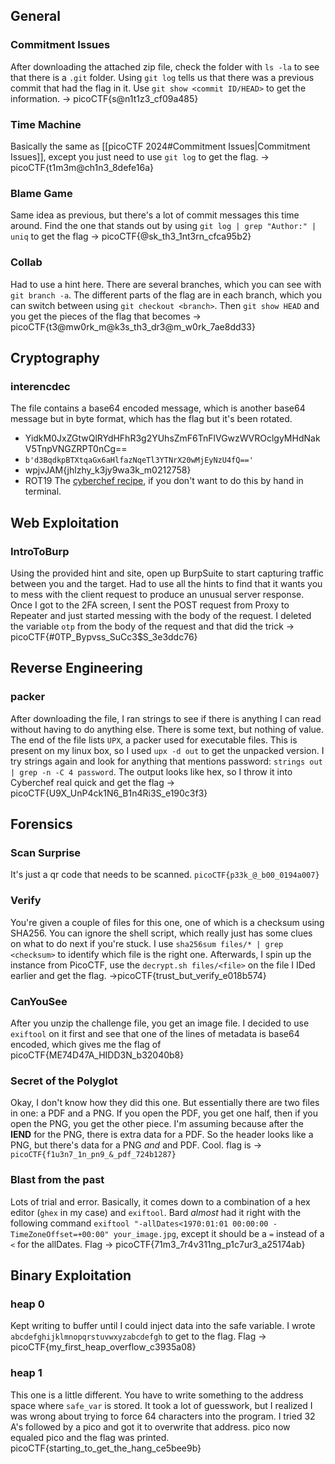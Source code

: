 ## General

### Commitment Issues
After downloading the attached zip file, check the folder with `ls -la` to see that there is a `.git` folder.  Using `git log` tells us that there was a previous commit that had the flag in it.  Use `git show <commit ID/HEAD>` to get the information. -> picoCTF{s@n1t1z3_cf09a485}

### Time Machine
Basically the same as [[picoCTF 2024#Commitment Issues|Commitment Issues]], except you just need to use `git log` to get the flag.  -> picoCTF{t1m3m@ch1n3_8defe16a}

### Blame Game
Same idea as previous, but there's a lot of commit messages this time around.  Find the one that stands out by using `git log | grep "Author:" | uniq` to get the flag -> picoCTF{@sk_th3_1nt3rn_cfca95b2}

### Collab
Had to use a hint here.  There are several branches, which you can see with `git branch -a`.  The different parts of the flag are in each branch, which you can switch between using `git checkout <branch>`.  Then `git show HEAD` and you get the pieces of the flag that becomes -> picoCTF{t3@mw0rk_m@k3s_th3_dr3@m_w0rk_7ae8dd33}

## Cryptography

### interencdec
The file contains a base64 encoded message, which is another base64 message but in byte format, which has the flag but it's been rotated.  
- YidkM0JxZGtwQlRYdHFhR3g2YUhsZmF6TnFlVGwzWVROclgyMHdNakV5TnpVNGZRPT0nCg==
- `b'd3BqdkpBTXtqaGx6aHlfazNqeTl3YTNrX20wMjEyNzU4fQ=='`
- wpjvJAM{jhlzhy_k3jy9wa3k_m0212758} 
- ROT19
The [cyberchef recipe](https://gchq.github.io/CyberChef/#recipe=From_Base64('A-Za-z0-9%2B/%3D',true,false)Drop_bytes(0,2,false)Drop_bytes(48,2,false)From_Base64('A-Za-z0-9%2B/%3D',true,false)ROT13(true,true,false,19)&input=WWlka00wSnhaR3R3UWxSWWRIRmhSM2cyWVVoc1ptRjZUbkZsVkd3eldWUk9jbGd5TUhkTmFrVjVUbnBWTkdaUlBUMG5DZz09), if you don't want to do this by hand in terminal.

## Web Exploitation

### IntroToBurp
Using the provided hint and site, open up BurpSuite to start capturing traffic between you and the target.  Had to use all the hints to find that it wants you to mess with the client request to produce an unusual server response.  Once I got to the 2FA screen, I sent the POST request from Proxy to Repeater and just started messing with the body of the request.  I deleted the variable `otp` from the body of the request and that did the trick -> picoCTF{#0TP_Bypvss_SuCc3$S_3e3ddc76}

## Reverse Engineering

### packer
After downloading the file, I ran strings to see if there is anything I can read without having to do anything else.  There is some text, but nothing of value.  The end of the file lists `UPX`, a packer used for executable files.  This is present on my linux box, so I used `upx -d out` to get the unpacked version.  I try strings again and look for anything that mentions password: `strings out | grep -n -C 4 password`.  The output looks like hex, so I throw it into Cyberchef real quick and get the flag -> picoCTF{U9X_UnP4ck1N6_B1n4Ri3S_e190c3f3}

## Forensics

### Scan Surprise
It's just a qr code that needs to be scanned.  `picoCTF{p33k_@_b00_0194a007}`

### Verify
You're given a couple of files for this one, one of which is a checksum using SHA256.  You can ignore the shell script, which really just has some clues on what to do next if you're stuck.  I use `sha256sum files/* | grep <checksum>` to identify which file is the right one.  Afterwards, I spin up the instance from PicoCTF, use the `decrypt.sh files/<file>` on the file I IDed earlier and get the flag.  ->picoCTF{trust_but_verify_e018b574}

### CanYouSee
After you unzip the challenge file, you get an image file.  I decided to use `exiftool` on it first and see that one of the lines of metadata is base64 encoded, which gives me the flag of picoCTF{ME74D47A_HIDD3N_b32040b8}

### Secret of the Polyglot
Okay, I don't know how they did this one.  But essentially there are two files in one: a PDF and a PNG.  If you open the PDF, you get one half, then if you open the PNG, you get the other piece.  I'm assuming because after the **IEND** for the PNG, there is extra data for a PDF.  So the header looks like a PNG, but there's data for a PNG *and* and PDF.  Cool.  flag is -> `picoCTF{f1u3n7_1n_pn9_&_pdf_724b1287}`

### Blast from the past
Lots of trial and error.  Basically, it comes down to a combination of a hex editor (`ghex` in my case) and `exiftool`.  Bard *almost* had it right with the following command `exiftool "-allDates<1970:01:01 00:00:00 -TimeZoneOffset=+00:00" your_image.jpg`, except it should be a `=` instead of a `<` for the allDates.  Flag -> picoCTF{71m3_7r4v311ng_p1c7ur3_a25174ab}

## Binary Exploitation

### heap 0
Kept writing to buffer until I could inject data into the safe variable.  I wrote `abcdefghijklmnopqrstuvwxyzabcdefgh` to get to the flag.  Flag -> picoCTF{my_first_heap_overflow_c3935a08}

### heap 1
This one is a little different.  You have to write something to the address space where `safe_var` is stored.  It took a lot of guesswork, but I realized I was wrong about trying to force 64 characters into the program.  I tried 32 A's followed by a pico and got it to overwrite that address.  pico now equaled pico and the flag was printed.  picoCTF{starting_to_get_the_hang_ce5bee9b}

